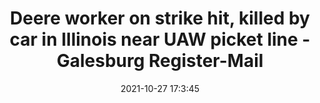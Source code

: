 ---
"title": "Deere worker on strike hit, killed by car in Illinois near UAW picket line - Galesburg Register-Mail"
"date": "2021-10-27 17:3:45"
"feed_name": "GOOGLENEWSCONSTRUCTION"
"feed_website": "https://news.google.com/search?q=construction%2Bincident&hl=en-US&gl=US&ceid=US:en"
"feed_rss": "https://news.google.com/rss/search?q=construction%2Bincident&hl=en-US&gl=US&ceid=US:en"
"link": "https://www.galesburg.com/story/money/business/2021/10/27/john-deere-strike-worker-dies-milan-illinois-uaw-picket-wednesday/8565730002/"
"source": "{'href': 'https://www.galesburg.com', 'title': 'Galesburg Register-Mail'}"
"file": "_posts/2021-1-1-9fa5d8c5e0e145430b96588dbeb132451fa19508.md"
"accident": "1"
"drilling": "0"
"dead": "1"
"injured": "0"
"arrested": "0"
"place": "illinois"
"where": "road site"
"causes": "hit"
"place_uri": "http://en.wikipedia.org/wiki/Illinois"
---